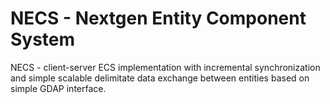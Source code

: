 # NECS - Nextgen Entity Component System
NECS - client-server ECS implementation with incremental synchronization and simple scalable delimitate data exchange between entities based on simple GDAP interface.
